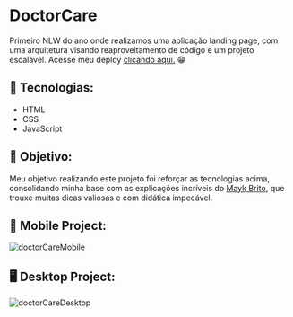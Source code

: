 # DoctorCare
Primeiro NLW do ano onde realizamos uma aplicação landing page, com uma arquitetura visando reaproveitamento de código e um projeto escalável.
Acesse meu deploy <a target="_blank" href= "https://leticiags.github.io/DoctorCare/">clicando aqui.</a> 😁

## 👾 Tecnologias:
- HTML
- CSS
- JavaScript

## 🎯 Objetivo: 
Meu objetivo realizando este projeto foi reforçar as tecnologias acima, consolidando minha base com as explicações incríveis do <a target="_blank" href= "https://www.linkedin.com/in/maykbrito/">Mayk Brito</a>, 
que trouxe muitas dicas valiosas e com didática impecável.

## 📱 Mobile Project:
![doctorCareMobile](https://user-images.githubusercontent.com/69720222/167513362-1f4c2927-2a64-42e8-8367-c06d8496527b.gif)

## 🖥 Desktop Project:
![doctorCareDesktop](https://user-images.githubusercontent.com/69720222/168158801-cffb40b9-2eb0-4243-ba2f-408da3c08124.gif)
